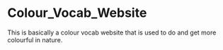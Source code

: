 # Colour_Vocab_Website
This is basically a colour vocab website that is used to do and get more colourful in nature.
